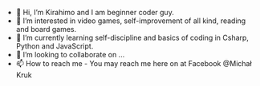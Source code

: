 - 👋 Hi, I’m Kirahimo and I am beginner coder guy.
- 👀 I’m interested in video games, self-improvement of all kind, reading and board games.
- 🌱 I’m currently learning self-discipline and basics of coding in Csharp, Python and JavaScript.
- 💞️ I’m looking to collaborate on ...
- 📫 How to reach me - You may reach me here on at Facebook @Michał Kruk

<!---
Kirahimo/Kirahimo is a ✨ special ✨ repository because its `README.md` (this file) appears on your GitHub profile.
You can click the Preview link to take a look at your changes.
--->
